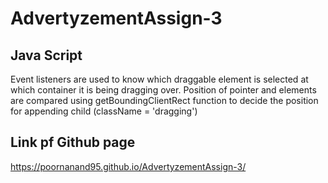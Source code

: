 # AdvertyzementAssign-3


## Java Script

Event listeners are used to know which draggable element is selected at which container it is being dragging over.
Position of pointer and elements are compared using getBoundingClientRect function to decide the position for appending child (className = 'dragging')

## Link pf Github page

https://poornanand95.github.io/AdvertyzementAssign-3/
